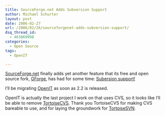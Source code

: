 ```yaml
---
title: SourceForge.net Adds Subversion Support
author: Michael Schurter
layout: post
date: 2006-02-27
url: /2006/02/26/sourceforgenet-adds-subversion-support/
dsq_thread_id:
  - 463869998
categories:
  - Open Source
tags:
  - OpenIT

---
```

[SourceForge.net][1] finally adds yet another feature that its free and open source fork, [GForge][2], has had for some time: [Subersion support!][3]

I&#8217;ll be migrating [OpenIT][4] as soon as 2.2 is released.

OpenIT is actually the last project I work on that uses CVS, so it looks like I&#8217;ll be able to remove [TortoiseCVS][5]. Thank you TortoiseCVS for making CVS bareable to use, and for laying the groundwork for [TortoiseSVN][6].

 [1]: https://sourceforge.net/
 [2]: http://gforge.org/
 [3]: https://sourceforge.net/docs/E09
 [4]: https://sourceforge.net/projects/openit/
 [5]: https://sourceforge.net/projects/tortoisecvs
 [6]: http://tortoisesvn.tigris.org/
